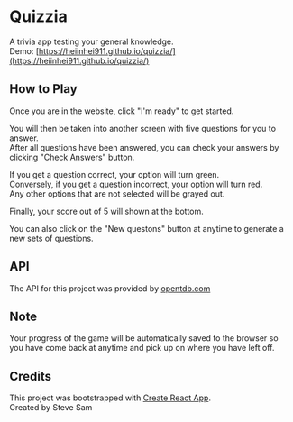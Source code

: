 # Quizzia

A trivia app testing your general knowledge.\
Demo: [https://heiinhei911.github.io/quizzia/](https://heiinhei911.github.io/quizzia/)

## How to Play

Once you are in the website, click "I'm ready" to get started.

You will then be taken into another screen with five questions for you to answer.\
After all questions have been answered, you can check your answers by clicking "Check Answers" button.

If you get a question correct, your option will turn green.\
Conversely, if you get a question incorrect, your option will turn red.\
Any other options that are not selected will be grayed out.

Finally, your score out of 5 will shown at the bottom.

You can also click on the "New questons" button at anytime to generate a new sets of questions.

## API

The API for this project was provided by [opentdb.com](https://opentdb.com)

## Note

Your progress of the game will be automatically saved to the browser so you have come back at anytime and pick up on where you have left off.

## Credits

This project was bootstrapped with [Create React App](https://github.com/facebook/create-react-app).\
Created by Steve Sam
